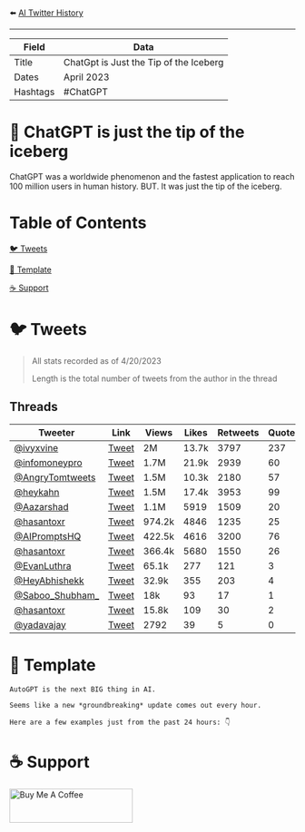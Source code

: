 ⬅️ [AI Twitter History](https://github.com/jtmuller5/You-Dont-Know-ChatGPT)
_______________

| Field | Data                                   |
|-------|----------------------------------------|
| Title | ChatGpt is Just the Tip of the Iceberg |
| Dates | April 2023                             |
| Hashtags| #ChatGPT                               |

# 🤖  ChatGPT is just the tip of the iceberg

ChatGPT was a worldwide phenomenon and the fastest application to reach 100 million users in human history. BUT. It was just the tip of the iceberg.

# Table of Contents

[🐦 Tweets](#tweets)

[📝 Template](#template)

[☕️ Support](#support)


# <a name="tweets"></a>🐦 Tweets

> All stats recorded as of 4/20/2023
>
> Length is the total number of tweets from the author in the thread

## Threads
|  Tweeter | Link | Views |Likes | Retweets | Quotes  | Bookmarks  | Length | Date | Type |
| ---| ------ | ------ | ------ |  ------ | ------ | ------ |  ------ | ------ |----- |
| [@ivyxvine](https://twitter.com/ivyxvine)|  [Tweet](https://twitter.com/ivyxvine/status/1614972902679646208)| 2M | 13.7k | 3797 | 237 | 13.6k | 8 | 1/16/23 | 🧵 |
| [@infomoneypro](https://twitter.com/infomoneypro)|  [Tweet](https://twitter.com/infomoneypro/status/1646906202411139072)| 1.7M | 21.9k | 2939 | 60 | 22k | 10 | 4/14/23 | 🧵 |
| [@AngryTomtweets](https://twitter.com/AngryTomtweets)|  [Tweet](https://twitter.com/AngryTomtweets/status/1646453745008386049)| 1.5M | 10.3k | 2180 | 57 | 14.4k | 11 | 4/13/23 | 🧵 |
| [@heykahn](https://twitter.com/heykahn)|  [Tweet](https://twitter.com/heykahn/status/1638544259925299203)| 1.5M | 17.4k | 3953 | 99 | 16.1k | 2 | 3/22/23 | 🧵 |
| [@Aazarshad](https://twitter.com/Aazarshad)|  [Tweet](https://twitter.com/Aazarshad/status/1618610170183192579)| 1.1M | 5919 | 1509 | 20 | 6897 | 10 | 1/26/23 | 🧵 |
| [@hasantoxr](https://twitter.com/hasantoxr)|  [Tweet](https://twitter.com/hasantoxr/status/1647962679703740421)| 974.2k | 4846 | 1235 | 25 | 8857 | 18 | 4/17/23 | 🧵 |
| [@AIPromptsHQ](https://twitter.com/AIPromptsHQ)|  [Tweet](https://twitter.com/AIPromptsHQ/status/1647610710577250305)| 422.5k | 4616 | 3200 | 76 | 978 | 2 | 4/16/23 | 📝 |
| [@hasantoxr](https://twitter.com/hasantoxr)|  [Tweet](https://twitter.com/hasantoxr/status/1640716181870092298)| 366.4k | 5680 | 1550 | 26 | 4773 | 1 | 3/28/23 | 🧵 |
| [@EvanLuthra](https://twitter.com/EvanLuthra)|  [Tweet](https://twitter.com/EvanLuthra/status/1648360879681855489)| 65.1k | 277 | 121 | 3 | 170 | 9 | 4/18/23 | 🧵 |
| [@HeyAbhishekk](https://twitter.com/HeyAbhishekk)|  [Tweet](https://twitter.com/HeyAbhishekk/status/1645982456053477376)| 32.9k | 355 | 203 | 4 | 34 | 2 | 4/11/23 | 📝 |
| [@Saboo_Shubham_](https://twitter.com/Saboo_Shubham_)|  [Tweet](https://twitter.com/Saboo_Shubham_/status/1645807676105056260)| 18k | 93 | 17 | 1 | 95 | 12 | 4/11/23 | 🧵 |
| [@hasantoxr](https://twitter.com/hasantoxr)|  [Tweet](https://twitter.com/hasantoxr/status/1649054866709553152)| 15.8k | 109 | 30 | 2 | 103 | 15 | 4/20/23 | 🧵 |
| [@yadavajay](https://twitter.com/yadavajay)|  [Tweet](https://twitter.com/yadavajay/status/1646375297720242176)| 2792 | 39 | 5 | 0 | 6 | 1 | 4/13/23 | 🧵 |



# <a name="template"></a>📝 Template
```
AutoGPT is the next BIG thing in AI. 

Seems like a new *groundbreaking* update comes out every hour. 

Here are a few examples just from the past 24 hours: 👇
```

# <a name="support"></a>☕️ Support
<a href="https://www.buymeacoffee.com/mullr" target="_blank"><img src="https://cdn.buymeacoffee.com/buttons/v2/default-yellow.png" alt="Buy Me A Coffee" style="height: 60px !important;width: 217px !important;" ></a>


